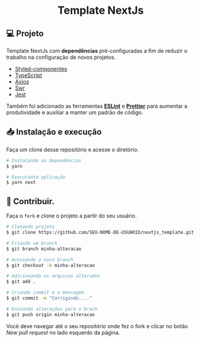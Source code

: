 <h1 align="center">Template NextJs</h1>

## 💻 Projeto

Template NextJs com **dependências** pré-configuradas a fim de reduzir o trabalho na configuração de novos projetos.

- [Styled-componentes](https://styled-components.com/)
- [TypeScript](https://www.typescriptlang.org/)
- [Axios](https://axios-http.com/ptbr/docs/intro)
- [Swr](https://swr.vercel.app/)
- [Jest](https://jestjs.io/pt-BR/)

Também foi adicionado as ferramentas [**ESLint**](https://eslint.org/) e [**Prettier**](https://prettier.io/) para aumentar a produtividade e auxiliar a manter um padrão de código.

## 📥 Instalação e execução

Faça um clone desse repositório e acesse o diretório.

```bash
# Instalando as dependências
$ yarn

# Executanto aplicação
$ yarn next
```

## 🤝 Contribuir.

Faça o `fork` e clone o projeto a partir do seu usuário.

```bash
# Clonando projeto
$ git clone https://github.com/SEU-NOME-DE-USUARIO/nextjs_template.git

# Criando um branch
$ git branch minha-alteracao

# Acessando o novo branch
$ git checkout -b minha-alteracao

# Adicionando os arquivos alterados
$ git add .

# Criando commit e a mensagem
$ git commit -m "Corrigindo...."

# Enviando alterações para o brach
$ git push origin minha-alteracao
```

Você deve navegar até o seu repositório onde fez o fork e clicar no botão _New pull request_ no lado esquerdo da página.
